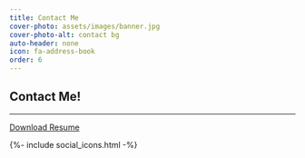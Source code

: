 ```yaml
---
title: Contact Me
cover-photo: assets/images/banner.jpg
cover-photo-alt: contact bg
auto-header: none
icon: fa-address-book
order: 6
---
```


## **Contact Me!**   
---

<a href="{{- site.resume_url -}}" class="button"><i class="fa fa-download" aria-hidden="false"></i> Download Resume </a>
<!-- <button class="btn"><i class="fa fa-download"></i> Download</button> -->

{%- include social_icons.html -%}
